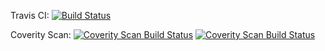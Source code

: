 Travis CI:
[![Build Status](https://travis-ci.org/mrcportillo/GdtFollows.svg?branch=master)](https://travis-ci.org/mrcportillo/GdtFollows)

Coverity Scan:
[![Coverity Scan Build Status](https://scan.coverity.com/projects/8934/badge.svg)](https://scan.coverity.com/projects/8934)
<a href="https://scan.coverity.com/projects/mrcportillo-gdtfollows">
  <img alt="Coverity Scan Build Status"
       src="https://scan.coverity.com/projects/8934/badge.svg"/>
</a>
